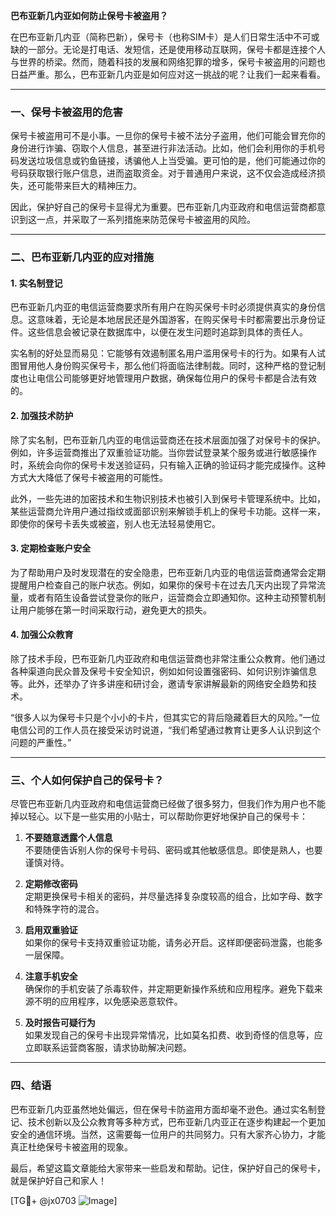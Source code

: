 **巴布亚新几内亚如何防止保号卡被盗用？**

在巴布亚新几内亚（简称巴新），保号卡（也称SIM卡）是人们日常生活中不可或缺的一部分。无论是打电话、发短信，还是使用移动互联网，保号卡都是连接个人与世界的桥梁。然而，随着科技的发展和网络犯罪的增多，保号卡被盗用的问题也日益严重。那么，巴布亚新几内亚是如何应对这一挑战的呢？让我们一起来看看。

---

### 一、保号卡被盗用的危害

保号卡被盗用可不是小事。一旦你的保号卡被不法分子盗用，他们可能会冒充你的身份进行诈骗、窃取个人信息，甚至进行非法活动。比如，他们会利用你的手机号码发送垃圾信息或钓鱼链接，诱骗他人上当受骗。更可怕的是，他们可能通过你的号码获取银行账户信息，进而盗取资金。对于普通用户来说，这不仅会造成经济损失，还可能带来巨大的精神压力。

因此，保护好自己的保号卡显得尤为重要。巴布亚新几内亚政府和电信运营商都意识到这一点，并采取了一系列措施来防范保号卡被盗用的风险。

---

### 二、巴布亚新几内亚的应对措施

#### 1. **实名制登记**
巴布亚新几内亚的电信运营商要求所有用户在购买保号卡时必须提供真实的身份信息。这意味着，无论是本地居民还是外国游客，在购买保号卡时都需要出示身份证件。这些信息会被记录在数据库中，以便在发生问题时追踪到具体的责任人。

实名制的好处显而易见：它能够有效遏制匿名用户滥用保号卡的行为。如果有人试图冒用他人身份购买保号卡，那么他们将面临法律制裁。同时，这种严格的登记制度也让电信公司能够更好地管理用户数据，确保每位用户的保号卡都是合法有效的。

#### 2. **加强技术防护**
除了实名制，巴布亚新几内亚的电信运营商还在技术层面加强了对保号卡的保护。例如，许多运营商推出了双重验证功能。当你尝试登录某个服务或进行敏感操作时，系统会向你的保号卡发送验证码，只有输入正确的验证码才能完成操作。这种方式大大降低了保号卡被盗用的可能性。

此外，一些先进的加密技术和生物识别技术也被引入到保号卡管理系统中。比如，某些运营商允许用户通过指纹或面部识别来解锁手机上的保号卡功能。这样一来，即使你的保号卡丢失或被盗，别人也无法轻易使用它。

#### 3. **定期检查账户安全**
为了帮助用户及时发现潜在的安全隐患，巴布亚新几内亚的电信运营商通常会定期提醒用户检查自己的账户状态。例如，如果你的保号卡在过去几天内出现了异常流量，或者有陌生设备尝试登录你的账户，运营商会立即通知你。这种主动预警机制让用户能够在第一时间采取行动，避免更大的损失。

#### 4. **加强公众教育**
除了技术手段，巴布亚新几内亚政府和电信运营商也非常注重公众教育。他们通过各种渠道向民众普及保号卡安全知识，例如如何设置强密码、如何识别诈骗信息等。此外，还举办了许多讲座和研讨会，邀请专家讲解最新的网络安全趋势和技术。

“很多人以为保号卡只是个小小的卡片，但其实它的背后隐藏着巨大的风险。”一位电信公司的工作人员在接受采访时说道，“我们希望通过教育让更多人认识到这个问题的严重性。”

---

### 三、个人如何保护自己的保号卡？

尽管巴布亚新几内亚政府和电信运营商已经做了很多努力，但我们作为用户也不能掉以轻心。以下是一些实用的小贴士，可以帮助你更好地保护自己的保号卡：

1. **不要随意透露个人信息**  
   不要随便告诉别人你的保号卡号码、密码或其他敏感信息。即使是熟人，也要谨慎对待。

2. **定期修改密码**  
   定期更换保号卡相关的密码，并尽量选择复杂度较高的组合，比如字母、数字和特殊字符的混合。

3. **启用双重验证**  
   如果你的保号卡支持双重验证功能，请务必开启。这样即便密码泄露，也能多一层保障。

4. **注意手机安全**  
   确保你的手机安装了杀毒软件，并定期更新操作系统和应用程序。避免下载来源不明的应用程序，以免感染恶意软件。

5. **及时报告可疑行为**  
   如果发现自己的保号卡出现异常情况，比如莫名扣费、收到奇怪的信息等，应立即联系运营商客服，请求协助解决问题。

---

### 四、结语

巴布亚新几内亚虽然地处偏远，但在保号卡防盗用方面却毫不逊色。通过实名制登记、技术创新以及公众教育等多种方式，巴布亚新几内亚正在逐步构建起一个更加安全的通信环境。当然，这需要每一位用户的共同努力。只有大家齐心协力，才能真正杜绝保号卡被盗用的现象。

最后，希望这篇文章能给大家带来一些启发和帮助。记住，保护好自己的保号卡，就是保护好自己和家人！

[TG💪+ @jx0703 ![Image](https://github.com/user-attachments/assets/dbca1d08-cadb-493c-b0ec-ad6f7a83f270)]